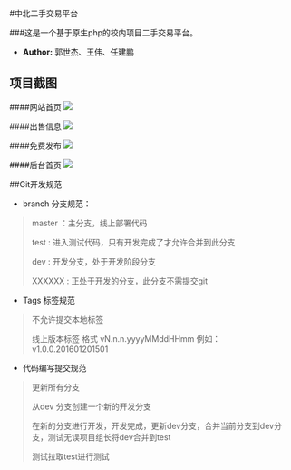 #中北二手交易平台

###这是一个基于原生php的校内项目二手交易平台。

- **Author:** 郭世杰、王伟、任建鹏

## 项目截图
####网站首页
![](http://okxwqy15v.bkt.clouddn.com/%E4%B8%AD%E5%8C%97%E4%BA%8C%E6%89%8B%E4%BA%A4%E6%98%93%E5%B9%B3%E5%8F%B0-%E9%A6%96%E9%A1%B5.png)

####出售信息
![](http://okxwqy15v.bkt.clouddn.com/%E4%B8%AD%E5%8C%97%E4%BA%8C%E6%89%8B%E4%BA%A4%E6%98%93%E5%B9%B3%E5%8F%B0-%E5%87%BA%E5%94%AE%E4%BF%A1%E6%81%AF.png)

####免费发布
![](http://okxwqy15v.bkt.clouddn.com/%E4%B8%AD%E5%8C%97%E4%BA%8C%E6%89%8B%E4%BA%A4%E6%98%93%E5%B9%B3%E5%8F%B0-%E5%85%8D%E8%B4%B9%E5%8F%91%E5%B8%83.png)

####后台首页
![](http://okxwqy15v.bkt.clouddn.com/%E4%B8%AD%E5%8C%97%E4%BA%8C%E6%89%8B%E4%BA%A4%E6%98%93%E5%B9%B3%E5%8F%B0-mgmt.png)



##Git开发规范
+ branch 分支规范：
> master ：主分支，线上部署代码
> 
> test   : 进入测试代码，只有开发完成了才允许合并到此分支
> 
> dev    : 开发分支，处于开发阶段分支
> 
> XXXXXX : 正处于开发的分支，此分支不需提交git
  
+ Tags 标签规范
> 不允许提交本地标签
> 
> 线上版本标签 格式 vN.n.n.yyyyMMddHHmm 例如：v1.0.0.201601201501

+ 代码编写提交规范
> 更新所有分支
> 
> 从dev 分支创建一个新的开发分支
> 
> 在新的分支进行开发，开发完成，更新dev分支，合并当前分支到dev分支，测试无误项目组长将dev合并到test
> 
> 测试拉取test进行测试